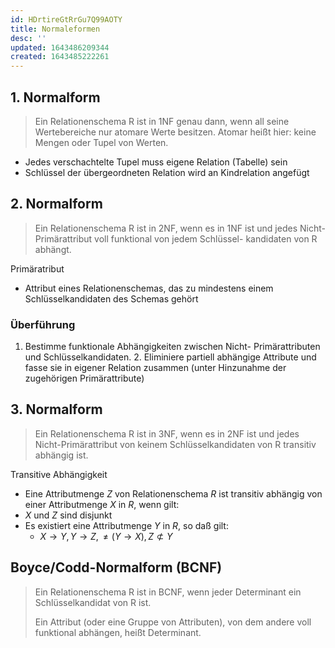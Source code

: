 ```yaml
---
id: HDrtireGtRrGu7Q99AOTY
title: Normaleformen
desc: ''
updated: 1643486209344
created: 1643485222261
---
```


## 1. Normalform

> Ein Relationenschema R ist in 1NF genau dann, wenn all seine Wertebereiche nur atomare Werte besitzen. Atomar heißt hier: keine Mengen oder Tupel von Werten.

- Jedes verschachtelte Tupel muss eigene Relation (Tabelle) sein
- Schlüssel der übergeordneten Relation wird an Kindrelation angefügt

## 2. Normalform

> Ein Relationenschema R ist in 2NF, wenn es in 1NF ist und jedes Nicht-Primärattribut voll funktional von jedem Schlüssel- kandidaten von R abhängt.

Primäratribut
- Attribut eines Relationenschemas,  das zu mindestens einem Schlüsselkandidaten des Schemas gehört

### Überführung

1. Bestimme funktionale Abhängigkeiten zwischen Nicht- Primärattributen und Schlüsselkandidaten.  2.
Eliminiere partiell abhängige Attribute und fasse sie in eigener Relation zusammen (unter Hinzunahme
der zugehörigen Primärattribute)

## 3. Normalform

> Ein Relationenschema R ist in 3NF, wenn es in 2NF ist und jedes Nicht-Primärattribut von keinem Schlüsselkandidaten von R transitiv abhängig ist.

Transitive Abhängigkeit
- Eine Attributmenge $Z$ von Relationenschema $R$ ist transitiv abhängig von einer Attributmenge
$X$ in $R$, wenn gilt:
- $X$ und $Z$ sind disjunkt
- Es existiert eine Attributmenge $Y$ in $R$, so daß gilt:
    - $X \to Y, Y \to Z, \neq (Y \to X), Z \not \subset Y$

## Boyce/Codd-Normalform (BCNF)

> Ein Relationenschema R ist in BCNF, wenn jeder Determinant ein Schlüsselkandidat von R ist.
>
> Ein Attribut (oder eine Gruppe von Attributen), von dem andere voll funktional abhängen, heißt
Determinant.